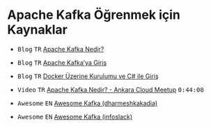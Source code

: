 Apache Kafka Öğrenmek için Kaynaklar
====================

- <kbd>Blog</kbd> <kbd>TR</kbd> [Apache Kafka Nedir?](http://www.buyukveri.co/apache-kafka-nedir/)

- <kbd>Blog</kbd> <kbd>TR</kbd> [Apache Kafka’ya Giriş](http://www.gokhan-gokalp.com/apache-kafka-nedir/)

- <kbd>Blog</kbd> <kbd>TR</kbd> [Docker Üzerine Kurulumu ve C# ile Giriş](http://www.gokhan-gokalp.com/apache-kafka-serisi-02-docker-uzerine-kurulumu-ve-c-sharp-ile-giris/)

- <kbd>Video</kbd> <kbd>TR</kbd> [Apache Kafka Nedir? - Ankara Cloud Meetup](https://www.youtube.com/watch?v=9B1fL3PSFwI) <kbd>0:44:00</kbd>

- <kbd>Awesome</kbd> <kbd>EN</kbd> [Awesome Kafka (dharmeshkakadia)](https://github.com/dharmeshkakadia/awesome-kafka)

- <kbd>Awesome</kbd> <kbd>EN</kbd> [Awesome Kafka (infoslack)](https://github.com/infoslack/awesome-kafka)

